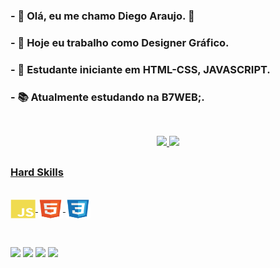 
### - 🤔 Olá, eu me chamo Diego Araujo. 👋
### - 🔭 Hoje eu trabalho como Designer Gráfico.
### - 🌱 Estudante iniciante em HTML-CSS, JAVASCRIPT.
### - 📚 Atualmente estudando na B7WEB;.
##
<br>


<div align="center">
  <a href="https://github.com/diegaossa">
  <img height="180em" src="https://github-readme-stats.vercel.app/api?username=diegaossa&show_icons=true&theme=tokyonight&include_all_commits=true&count_private=true"/>
  <img height="180em" src="https://github-readme-stats.vercel.app/api/top-langs/?username=diegaossa&layout=compact&langs_count=7&theme=tokyonight"/>
</div>
  
## 
  
### Hard Skills

<div style="display: inline_block"><br>
  <img align="center" alt="Rafa-Js" height="30" width="40" src="https://raw.githubusercontent.com/devicons/devicon/master/icons/javascript/javascript-plain.svg">
 <img align="center" alt="Rafa-HTML" height="30" width="40" src="https://raw.githubusercontent.com/devicons/devicon/master/icons/html5/html5-original.svg">
  <img align="center" alt="Rafa-CSS" height="30" width="40" src="https://raw.githubusercontent.com/devicons/devicon/master/icons/css3/css3-original.svg">
</div>
  

##  
<br>
  
<div> 
<a href="https://www.instagram.com/diegodesigner_0" target="_blank"><img src="https://img.shields.io/badge/-Instagram-%23E4405F?style=for-the-badge&logo=instagram&logoColor=white" target="_blank"></a> <a href="diegaossa@gmail.com" target="_blank"><img src="https://img.shields.io/badge/Gmail-D14836?style=for-the-badge&logo=gmail&logoColor=white" target="_blank"></a> <a href="https://bio.link/diegodesigner" target="_blank"><img src="https://img.shields.io/badge/bio.link-000000%7D?style=for-the-badge&logo=biolink&logoColor=white" target="_blank"></a> <a href="https://bio.link/diegodesigner" target="_blank"><img src="https://img.shields.io/badge/-Behance-blue?style=for-the-badge&logo=behance&logoColor=white" target="_blank"></a>
  

 
 
  
 
  
  
  
  
</div>

  


<!--
**diegaossa/diegaossa** is a ✨ _special_ ✨ repository because its `README.md` (this file) appears on your GitHub profile.

Here are some ideas to get you started:

- 🔭 I’m currently working on ...
- 🌱 I’m currently learning ...
- 👯 I’m looking to collaborate on ...
- 🤔 I’m looking for help with ...
- 💬 Ask me about ...
- 📫 How to reach me: ...
- 😄 Pronouns: ...
- ⚡ Fun fact: ...
-->
